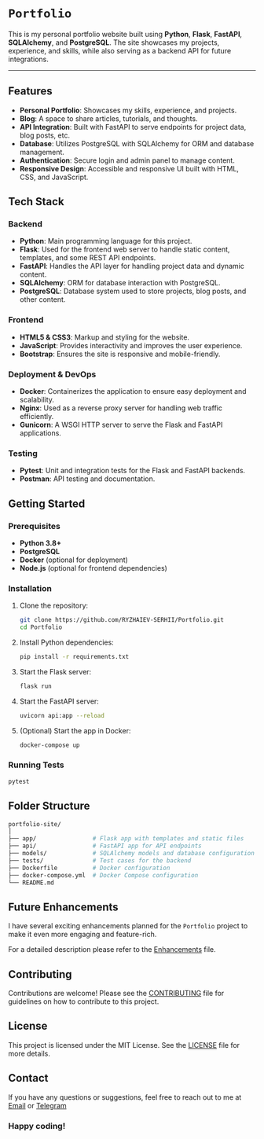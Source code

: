 # `Portfolio`

This is my personal portfolio website built using **Python**, **Flask**, **FastAPI**, **SQLAlchemy**, and
**PostgreSQL**. The site showcases my projects, experience, and skills, while also serving as a backend API for future
integrations.

---

## Features

- **Personal Portfolio**: Showcases my skills, experience, and projects.
- **Blog**: A space to share articles, tutorials, and thoughts.
- **API Integration**: Built with FastAPI to serve endpoints for project data, blog posts, etc.
- **Database**: Utilizes PostgreSQL with SQLAlchemy for ORM and database management.
- **Authentication**: Secure login and admin panel to manage content.
- **Responsive Design**: Accessible and responsive UI built with HTML, CSS, and JavaScript.

## Tech Stack

### Backend

- **Python**: Main programming language for this project.
- **Flask**: Used for the frontend web server to handle static content, templates, and some REST API endpoints.
- **FastAPI**: Handles the API layer for handling project data and dynamic content.
- **SQLAlchemy**: ORM for database interaction with PostgreSQL.
- **PostgreSQL**: Database system used to store projects, blog posts, and other content.

### Frontend

- **HTML5 & CSS3**: Markup and styling for the website.
- **JavaScript**: Provides interactivity and improves the user experience.
- **Bootstrap**: Ensures the site is responsive and mobile-friendly.

### Deployment & DevOps

- **Docker**: Containerizes the application to ensure easy deployment and scalability.
- **Nginx**: Used as a reverse proxy server for handling web traffic efficiently.
- **Gunicorn**: A WSGI HTTP server to serve the Flask and FastAPI applications.

### Testing

- **Pytest**: Unit and integration tests for the Flask and FastAPI backends.
- **Postman**: API testing and documentation.

## Getting Started

### Prerequisites

- **Python 3.8+**
- **PostgreSQL**
- **Docker** (optional for deployment)
- **Node.js** (optional for frontend dependencies)

### Installation

1. Clone the repository:
    ```bash
    git clone https://github.com/RYZHAIEV-SERHII/Portfolio.git
    cd Portfolio
    ```

2. Install Python dependencies:
    ```bash
    pip install -r requirements.txt
    ```

3. Start the Flask server:
    ```bash
    flask run
    ```

4. Start the FastAPI server:
    ```bash
    uvicorn api:app --reload
    ```

5. (Optional) Start the app in Docker:
    ```bash
    docker-compose up
    ```

### Running Tests

```bash
pytest
```

## Folder Structure

```bash
portfolio-site/
│
├── app/                # Flask app with templates and static files
├── api/                # FastAPI app for API endpoints
├── models/             # SQLAlchemy models and database configuration
├── tests/              # Test cases for the backend
├── Dockerfile          # Docker configuration
├── docker-compose.yml  # Docker Compose configuration
└── README.md
```

## Future Enhancements

I have several exciting enhancements planned for the `Portfolio` project to make it even more engaging and feature-rich.

For a detailed description please refer to the [Enhancements](docs/Enhancements.md) file.

## Contributing

Contributions are welcome! Please see the [CONTRIBUTING](CONTRIBUTING.md) file
for guidelines on how to contribute to this project.

## License

This project is licensed under the MIT License.
See the [LICENSE](LICENSE) file for more details.

## Contact

If you have any questions or suggestions,
feel free to reach out to me at [Email](mailto:rsp89@gmail.com) or [Telegram](https://t.me/CTAJIKEP)

### Happy coding!
